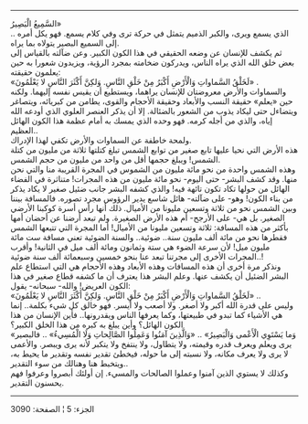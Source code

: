 ------------------------------------------------------------------------

السَّمِيعُ الْبَصِيرُ»  
.. الذي يسمع ويرى، والكبر الذميم يتمثل في حركة ترى وفي كلام يسمع. فهو
يكل أمره إلى السميع البصير يتولاه بما يراه.  
ثم يكشف للإنسان عن وضعه الحقيقي في هذا الكون الكبير. وعن ضآلته بالقياس
إلى بعض خلق الله الذي يراه الناس، ويدركون ضخامته بمجرد الرؤية، ويزيدون
شعورا به حين يعلمون حقيقته:  
«لَخَلْقُ السَّماواتِ وَالْأَرْضِ أَكْبَرُ مِنْ خَلْقِ النَّاسِ. وَلكِنَّ أَكْثَرَ النَّاسِ لا يَعْلَمُونَ» .  
والسماوات والأرض معروضتان للإنسان يراهما، ويستطيع أن يقيس نفسه إليهما.
ولكنه حين «يعلم» حقيقة النسب والأبعاد وحقيقة الأحجام والقوى، يطامن من
كبريائه، ويتصاغر ويتضاءل حتى ليكاد يذوب من الشعور بالضئالة. إلا أن يذكر
العنصر العلوي الذي أودعه الله إياه، والذي من أجله كرمه. فهو وحده الذي
يمسك به أمام عظمة هذا الكون الهائل العظيم..  
ولمحة خاطفة عن السماوات والأرض تكفي لهذا الإدراك.  
هذه الأرض التي نحيا عليها تابع صغير من توابع الشمس تبلغ كتلتها ثلاثة من
مليون من كتلة الشمس! ويبلغ حجمها أقل من واحد من مليون من حجم الشمس.  
وهذه الشمس واحدة من نحو مائة مليون من الشموس في المجرة القريبة منا والتي
نحن منها. وقد كشف البشر- حتى اليوم- نحو مائة مليون من هذه المجرات!
متناثرة في الفضاء الهائل من حولها تكاد تكون تائهة فيه! والذي كشفه البشر
جانب ضئيل صغير لا يكاد يذكر من بناء الكون! وهو- على ضآلته- هائل شاسع
يدير الرؤوس مجرد تصوره. فالمسافة بيننا وبين الشمس نحو من ثلاثة وتسعين
مليونا من الأميال. ذلك أنها رأس أسرة كوكبنا الأرضي الصغير. بل هي- على
الأرجح- أم هذه الأرض الصغيرة. ولم تبعد أرضنا عن أحضان أمها بأكثر من هذه
المسافة: ثلاثة وتسعين مليونا من الأميال! أما المجرة التي تتبعها الشمس
فقطرها نحو من مائة ألف مليون سنة.. ضوئية.. والسنة الضوئية تعني مسافة ست
مائة مليون ميل! لأن سرعة الضوء هي ستة وثمانون ومائة ألف ميل في الثانية!
وأقرب المجرات الأخرى إلى مجرتنا تبعد عنا بنحو خمسين وسبعمائة ألف سنة
ضوئية..!  
ونذكر مرة أخرى أن هذه المسافات وهذه الأبعاد وهذه الأحجام هي التي استطاع
علم البشر الضئيل أن يكشف عنها. وعلم البشر هذا يعترف أن ما كشفه قطاع صغير
في هذا الكون العريض! والله- سبحانه- يقول:  
«لَخَلْقُ السَّماواتِ وَالْأَرْضِ أَكْبَرُ مِنْ خَلْقِ النَّاسِ. وَلكِنَّ أَكْثَرَ النَّاسِ لا يَعْلَمُونَ» ..  
وليس على قدرة الله أكبر ولا أصغر. ولا أصعب ولا أيسر. فهو خالق كل شيء
بكلمة.. إنما هي الأشياء كما تبدو في طبيعتها، وكما يعرفها الناس
ويقدرونها.. فأين الإنسان من هذا الكون الهائل؟ وأين يبلغ به كبره من هذا
الخلق الكبير؟  
«وَما يَسْتَوِي الْأَعْمى وَالْبَصِيرُ» .. «وَالَّذِينَ آمَنُوا وَعَمِلُوا الصَّالِحاتِ وَلَا الْمُسِيءُ»
.. فالبصير يرى ويعلم ويعرف قدره وقيمته، ولا يتطاول، ولا ينتفخ ولا يتكبر
لأنه يرى ويبصر. والأعمى لا يرى ولا يعرف مكانه، ولا نسبته إلى ما حوله،
فيخطئ تقدير نفسه وتقدير ما يحيط به، ويتخبط هنا وهنالك من سوء التقدير..  
وكذلك لا يستوي الذين آمنوا وعملوا الصالحات والمسيء. إن أولئك أبصروا
وعرفوا فهم يحسنون التقدير.

------------------------------------------------------------------------

الجزء: 5 ¦ الصفحة: 3090
